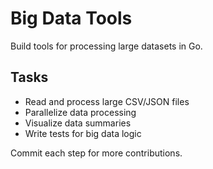 # Big Data Tools

Build tools for processing large datasets in Go.

## Tasks
- Read and process large CSV/JSON files
- Parallelize data processing
- Visualize data summaries
- Write tests for big data logic

Commit each step for more contributions.
